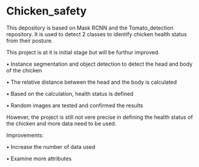 # Chicken_safety
This depository is based on Mask RCNN and the Tomato_detection repository. It is used to detect 2 classes to identify chicken health status from their posture.


This project is at it is initial stage but will be furthur improved.

•	Instance segmentation and object detection to detect the head and body of the chicken

•	The relative distance between the head and the body is calculated

•	Based on the calculation, health status is defined

•	Random images are tested and confirmed the results


However, the project is still not vere precise in defining the health status of the chicken and more data need to be used. 



Improvements:

•	Increase the number of data used 

•	Examine more attributes 



